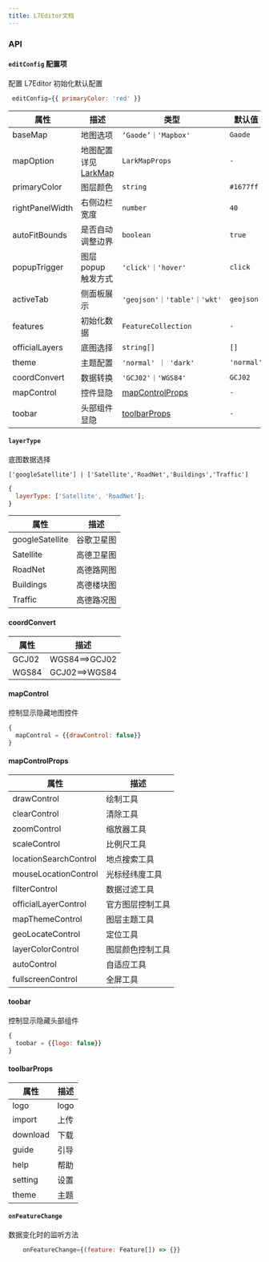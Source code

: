 ```yaml
---
title: L7Editor文档
---
```


### API

#### `editConfig` 配置项

配置 L7Editor 初始化默认配置

```js
 editConfig={{ primaryColor: 'red' }}
```

| 属性 | 描述 | 类型 | 默认值 |
| --- | --- | --- | --- |
| baseMap | 地图选项 | `‘Gaode’｜'Mapbox'` | `Gaode` |
| mapOption | 地图配置 详见 [LarkMap](https://larkmap.antv.antgroup.com/components/lark-map#mapoptions) | `LarkMapProps` | `-` |
| primaryColor | 图层颜色 | `string` | `#1677ff` |
| rightPanelWidth | 右侧边栏宽度 | `number` | `40` |
| autoFitBounds | 是否自动调整边界 | `boolean` | `true` |
| popupTrigger | 图层 popup 触发方式 | `'click'｜'hover'` | `click` |
| activeTab | 侧面板展示 | `'geojson'｜'table'｜'wkt'` | `geojson` |
| features | 初始化数据 | `FeatureCollection` | `-` |
| officialLayers | 底图选择 | `string[]` | `[]` |
| theme | 主题配置 | `'normal' ｜ 'dark'` | `'normal'` |
| coordConvert | 数据转换 | `'GCJ02'｜'WGS84'` | `GCJ02` |
| mapControl | 控件显隐 | [mapControlProps](#mapcontrolprops) | `-` |
| toobar | 头部组件显隐 | [toolbarProps](#toolbarProps) | `-` |

#### `layerType`

底图数据选择

`['googleSatellite'] | ['Satellite','RoadNet','Buildings','Traffic']`

```js
{
  layerType: ['Satellite', 'RoadNet'];
}
```

| 属性            | 描述       |
| --------------- | ---------- |
| googleSatellite | 谷歌卫星图 |
| Satellite       | 高德卫星图 |
| RoadNet         | 高德路网图 |
| Buildings       | 高德楼块图 |
| Traffic         | 高德路况图 |

#### coordConvert

| 属性  | 描述          |
| ----- | ------------- |
| GCJ02 | WGS84==>GCJ02 |
| WGS84 | GCJ02==>WGS84 |

#### mapControl

控制显示隐藏地图控件

```js
{
  mapControl = {{drawControl: false}}
}
```

#### mapControlProps

| 属性                  | 描述             |
| --------------------- | ---------------- |
| drawControl           | 绘制工具         |
| clearControl          | 清除工具         |
| zoomControl           | 缩放器工具       |
| scaleControl          | 比例尺工具       |
| locationSearchControl | 地点搜索工具     |
| mouseLocationControl  | 光标经纬度工具   |
| filterControl         | 数据过滤工具     |
| officialLayerControl  | 官方图层控制工具 |
| mapThemeControl       | 图层主题工具     |
| geoLocateControl      | 定位工具         |
| layerColorControl     | 图层颜色控制工具 |
| autoControl           | 自适应工具       |
| fullscreenControl     | 全屏工具         |

#### toobar

控制显示隐藏头部组件

```js
{
  toobar = {{logo: false}}
}
```

#### toolbarProps

| 属性     | 描述 |
| -------- | ---- |
| logo     | logo |
| import   | 上传 |
| download | 下载 |
| guide    | 引导 |
| help     | 帮助 |
| setting  | 设置 |
| theme    | 主题 |

#### `onFeatureChange`

数据变化时的监听方法

```js
    onFeatureChange={(feature: Feature[]) => {}}
```
